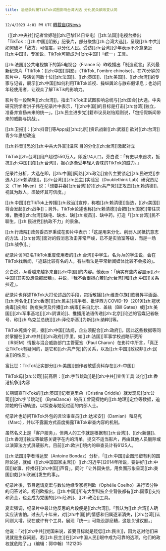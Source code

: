 ```yaml
---
title: 法纪录片揭TikTok试图影响台湾大选 分化民众欲改变认同
---
```

`12/4/2023 4:01 PM UTC` [轉載自GNews](https://gnews.org/articles/2071446)

（[[zh:中央社]]记者曾婷瑄[[zh:巴黎]]4日专电）[[zh:法国]]电视台播出「TikTok：[[zh:中国]]阴影」纪录片，部分聚焦[[zh:台湾大选]]，呈现[[zh:中共]]如何破坏「敌方」可信度，以分化人民。受访[[zh:台湾]]少年表示不介意亲近[[zh:中国]]，专家说，TikTok可能成为[[zh:中国]]「统一」工具。

[[zh:法国]]公共电视旗下的第5电视台（France 5）昨晚播出「制造谎言」系列最新纪录片「TikTok：[[zh:中国]]阴影」（TikTok, l'ombre chinoise）。在70分钟的影片中，导演访问数十位[[zh:法国]]、[[zh:英国]]、[[zh:美国]]、[[zh:台湾]]的专家与记者，展示[[zh:中国]]如何利用TikTok监视、操纵舆论与散布假讯息；也访问年轻使用者，让观众了解TikTik的影响力。

影片有一段聚焦[[zh:台湾]]，指出TikTok正试图影响总统与[[zh:国会]]大选。中央研究院学者洪子伟在纪录片中表示，「[[zh:中国]]的目标是打击[[zh:台湾]]独立，准备并宣扬未来的统一」。[[zh:民主进步党]]籍市议员赵怡翔则说，「包括假新闻带来的威胁与挑战」。

[[zh:卫报]]：[[zh:抖音]]等App成[[zh:北京]]资讯战新[[zh:武器]] 欲对[[zh:台湾]]青少年思想改造

[[zh:抖音]]恐沦[[zh:中共大外宣]]温床 目的分化[[zh:台湾]]激起对立

TikTok[[zh:台湾]]用户超过550万人，即近1/4人口。旁白说：「有史以来首次，抵抗[[zh:中国]]的[[zh:台湾]]，担心逐渐受年轻人青睐的TikTok的威力。」

纪录片分析，大选在即，[[zh:中国]]网路[[zh:政治]]宣传主要锁定[[zh:民进党]]参选人[[zh:赖清德]]。[[zh:台湾]][[zh:民主]]实验室（Doublethink Lab）研究员尼文（Tim Niven）说：「想要并吞[[zh:台湾]]的[[zh:共产党]]正攻击[[zh:赖清德]]，视其为敌人，须破坏其可信度。」

[[zh:中国]]在TikTok上传播[[zh:政治]]宣传，称若[[zh:赖清德]]当选，[[zh:美国]]将会发起[[zh:战争]]；另外，TikTok论述也称[[zh:赖清德]]会把[[zh:国家]]带往灾难，散播[[zh:台湾]]缺电、缺水、缺[[zh:疫苗]]、缺中药，打造「[[zh:台湾]]民不聊生，[[zh:民进党]]执政不力」的景象。

[[zh:行政院]]政务委员罗秉成在影片中表示：「这是用来分化、削弱人民抵抗意志的方法...[[zh:台湾]]面对的假消息攻击非常严峻，已不是实验室等级，而是一场[[zh:战争]]。」

纪录片访问2名TikTok重度使用者的[[zh:台湾]]中学生。名为Ja的学生说，会在TikTok找新闻，「追踪比较有名的人，有些看法是平常新闻媒体比较不会报的」。

旁白说，Ja看越来越多来自[[zh:中国]]的内容。他表示：「确实有些内容显示[[zh:中国]]其实没想像那麽糟」，并说，「我不会很担心若[[zh:台湾]]和[[zh:中国]]关系拉近」。

纪录片也详述TikTok大打论述战的手段，包括散播[[zh:维吾尔族]]歌舞昇平画面、[[zh:污名化]][[zh:香港]][[zh:民主]]抗争者、批评西方COVID-19（2019[[zh:冠状病毒]]疾病）防疫失灵及传播[[zh:病毒]]来自比尔．盖兹（Bill Gates）或[[zh:美国]][[zh:军事基地]][[zh:阴谋论]]、推播用法语传递[[zh:北京]]论述的官媒记者帐号、称[[zh:乌克兰总统]][[zh:泽伦斯基]]为新[[zh:纳粹]]等。

TikTok蒐集个资，据[[zh:中国]]法规，企业须配合[[zh:政府]]，因此这些数据等同於掌握在[[zh:中共]][[zh:政府]]手里。如[[zh:法国]]军事学校战略研究所（IRSEM）情报与混合威胁部门主管夏宏（Paul Charon）在影片中所言，「真正让TikTok有疑问的，是它和[[zh:共产党]]的关系，以及[[zh:中国]]政权非[[zh:民主]]的性质」。

富比世：TikTok证实部分[[zh:美国]]创作者敏感资料存在[[zh:中国]]

TikTok母[[zh:公司]]前高层：[[zh:字节跳动]]是[[zh:中共]]宣传工具 淡化[[zh:香港抗争]]内容

长期调查TikTok的[[zh:英国]]记者克里朵（Cristina Criddle）就发现母[[zh:公司]][[zh:字节跳动]]（ByteDance）的员工曾窥探她的[[zh:地理]]定位等数据，追踪她的行动轨迹，以探查与她见过面的内部人士。

纪录片也访问TikTok外包的言论审查员[[zh:达米安]]（Damian）和马克（Marc），并以不露面方式首度揭露TikTok审查内容的机制。

虽然名义上是「客户服务」，但两人的工作就是根据有[[zh:台湾]]、[[zh:新疆]]、[[zh:香港]]独立等敏感关键字在内的清单，提交不适当影片，再由其他人员删除或以演算法方式屏蔽影片。目前[[zh:欧洲]]境内的审查员计有6125人。

[[zh:法国]]学者博达安（Antoine Bondaz）分析，「[[zh:中国]]企图形塑有利的国际论述，就如（[[zh:中国国家主席]]）[[zh:习近平]]2014年所说，要讲好[[zh:中国]]故事、传播好[[zh:中国]]声音」，同时「让外国失信，用负面形象呈现[[zh:美国]]或[[zh:欧洲]]发生的事」。

纪录片後，节目邀请夏宏与数位地缘专家柯利欧（Ophélie Coelho）进行15分钟的问答讨论。柯利欧指出，[[zh:中国]]所有大型科技企业背後都有[[zh:国家]]支持和资金，也会成为党国的[[zh:经济]]、[[zh:政治]]工具。

夏宏强调，纪录片中最让他反思的片段便是[[zh:台湾]]。「我认为[[zh:台湾]]人确实应该害怕。过去几十年来，对[[zh:中国]]的情感和归属逐渐消失，[[zh:台湾]]认同则大增。现在或许有个工具，展现『统一』可能没那麽糟，这是关键议题。」

他说：「对[[zh:中共]]党国来说，首要目标就是贬低[[zh:民主]]，因为这对他们来说就是生存问题。若[[zh:民主]]在[[zh:中国人民]]眼中成为可靠的选项，他们的政权就危险了。」（编辑：郭中翰）1121205
